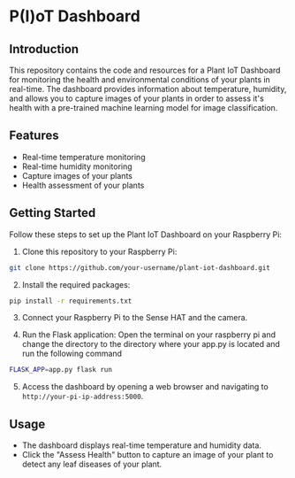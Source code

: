# P(I)oT Dashboard

## Introduction

This repository contains the code and resources for a Plant IoT Dashboard for monitoring the health and environmental conditions of your plants in real-time. The dashboard provides information about temperature, humidity, and allows you to capture images of your plants in order to assess it's health with a pre-trained machine learning model for image classification.

## Features

- Real-time temperature monitoring
- Real-time humidity monitoring
- Capture images of your plants
- Health assessment of your plants

## Getting Started

Follow these steps to set up the Plant IoT Dashboard on your Raspberry Pi:

1. Clone this repository to your Raspberry Pi:

```bash
git clone https://github.com/your-username/plant-iot-dashboard.git
```

2. Install the required packages:
```bash
pip install -r requirements.txt
```

3. Connect your Raspberry Pi to the Sense HAT and the camera.

4. Run the Flask application:
Open the terminal on your raspberry pi and change the directory to the directory where your app.py is located and run the following command
```bash
FLASK_APP=app.py flask run
```

5. Access the dashboard by opening a web browser and navigating to `http://your-pi-ip-address:5000`.

## Usage

- The dashboard displays real-time temperature and humidity data.
- Click the "Assess Health" button to capture an image of your plant to detect any leaf diseases of your plant. 







